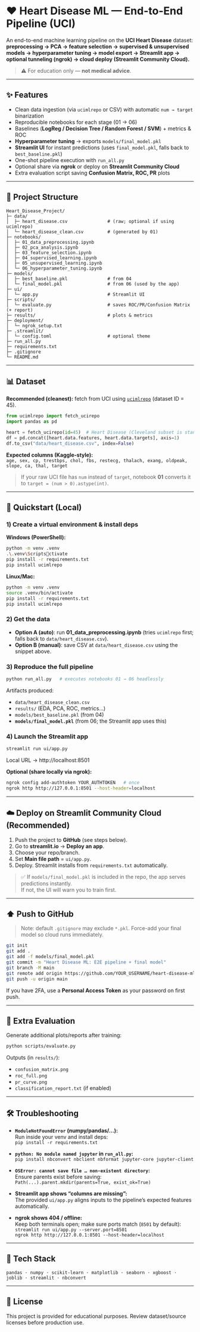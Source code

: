 # ❤️ Heart Disease ML — End-to-End Pipeline (UCI)

An end-to-end machine learning pipeline on the **UCI Heart Disease** dataset:
**preprocessing → PCA → feature selection → supervised & unsupervised models → hyperparameter tuning → model export → Streamlit app → optional tunneling (ngrok) → cloud deploy (Streamlit Community Cloud).**

> ⚠️ For education only — **not medical advice**.

---

## ✨ Features

- Clean data ingestion (via `ucimlrepo` or CSV) with automatic `num → target` binarization  
- Reproducible notebooks for each stage (01 → 06)  
- Baselines (**LogReg / Decision Tree / Random Forest / SVM**) + metrics & ROC  
- **Hyperparameter tuning** → exports `models/final_model.pkl`  
- **Streamlit UI** for instant predictions (uses `final_model.pkl`, falls back to `best_baseline.pkl`)  
- One-shot pipeline execution with `run_all.py`  
- Optional share via **ngrok** or deploy on **Streamlit Community Cloud**  
- Extra evaluation script saving **Confusion Matrix, ROC, PR** plots  

---

## 📁 Project Structure

```
Heart_Disease_Project/
├─ data/
│  ├─ heart_disease.csv               # (raw; optional if using ucimlrepo)
│  └─ heart_disease_clean.csv         # (generated by 01)
├─ notebooks/
│  ├─ 01_data_preprocessing.ipynb
│  ├─ 02_pca_analysis.ipynb
│  ├─ 03_feature_selection.ipynb
│  ├─ 04_supervised_learning.ipynb
│  ├─ 05_unsupervised_learning.ipynb
│  └─ 06_hyperparameter_tuning.ipynb
├─ models/
│  ├─ best_baseline.pkl               # from 04
│  └─ final_model.pkl                 # from 06 (used by the app)
├─ ui/
│  └─ app.py                          # Streamlit UI
├─ scripts/
│  └─ evaluate.py                     # saves ROC/PR/Confusion Matrix (+ report)
├─ results/                           # plots & metrics
├─ deployment/
│  └─ ngrok_setup.txt
├─ .streamlit/
│  └─ config.toml                     # optional theme
├─ run_all.py
├─ requirements.txt
├─ .gitignore
└─ README.md
```

---

## 📊 Dataset

**Recommended (cleanest):** fetch from UCI using [`ucimlrepo`](https://pypi.org/project/ucimlrepo/) (dataset ID = 45).

```python
from ucimlrepo import fetch_ucirepo
import pandas as pd

heart = fetch_ucirepo(id=45)  # Heart Disease (Cleveland subset is standard)
df = pd.concat([heart.data.features, heart.data.targets], axis=1)
df.to_csv("data/heart_disease.csv", index=False)
```

**Expected columns (Kaggle-style):**  
`age, sex, cp, trestbps, chol, fbs, restecg, thalach, exang, oldpeak, slope, ca, thal, target`

> If your raw UCI file has `num` instead of `target`, notebook **01** converts it to `target = (num > 0).astype(int)`.

---

## 🚀 Quickstart (Local)

### 1) Create a virtual environment & install deps

**Windows (PowerShell):**
```bash
python -m venv .venv
.\.venv\Scriptsctivate
pip install -r requirements.txt
pip install ucimlrepo
```

**Linux/Mac:**
```bash
python -m venv .venv
source .venv/bin/activate
pip install -r requirements.txt
pip install ucimlrepo
```

### 2) Get the data
- **Option A (auto)**: run **01_data_preprocessing.ipynb** (tries `ucimlrepo` first; falls back to `data/heart_disease.csv`).
- **Option B (manual)**: save CSV at `data/heart_disease.csv` using the snippet above.

### 3) Reproduce the full pipeline
```bash
python run_all.py   # executes notebooks 01 → 06 headlessly
```
Artifacts produced:
- `data/heart_disease_clean.csv`
- `results/` (EDA, PCA, ROC, metrics…)
- `models/best_baseline.pkl` (from 04)
- **`models/final_model.pkl`** (from 06; the Streamlit app uses this)

### 4) Launch the Streamlit app
```bash
streamlit run ui/app.py
```
Local URL → http://localhost:8501

**Optional (share locally via ngrok):**
```bash
ngrok config add-authtoken YOUR_AUTHTOKEN   # once
ngrok http http://127.0.0.1:8501 --host-header=localhost
```

---

## ☁️ Deploy on Streamlit Community Cloud (Recommended)

1. Push the project to **GitHub** (see steps below).  
2. Go to **streamlit.io** → **Deploy an app**.  
3. Choose your repo/branch.  
4. Set **Main file path** = `ui/app.py`.  
5. Deploy. Streamlit installs from `requirements.txt` automatically.

> ✅ If `models/final_model.pkl` is included in the repo, the app serves predictions instantly.  
> If not, the UI will warn you to train first.

---

## ⬆️ Push to GitHub

> Note: default `.gitignore` may exclude `*.pkl`. Force-add your final model so cloud runs immediately.

```bash
git init
git add .
git add -f models/final_model.pkl
git commit -m "Heart Disease ML: E2E pipeline + final model"
git branch -M main
git remote add origin https://github.com/YOUR_USERNAME/heart-disease-ml.git
git push -u origin main
```

If you have 2FA, use a **Personal Access Token** as your password on first push.

---

## 🧪 Extra Evaluation

Generate additional plots/reports after training:
```bash
python scripts/evaluate.py
```
Outputs (in `results/`):
- `confusion_matrix.png`
- `roc_full.png`
- `pr_curve.png`
- `classification_report.txt` (if enabled)

---

## 🛠️ Troubleshooting

- **`ModuleNotFoundError` (numpy/pandas/…):**  
  Run inside your venv and install deps:  
  `pip install -r requirements.txt`

- **`python: No module named jupyter` in `run_all.py`:**  
  `pip install nbconvert nbclient nbformat jupyter-core jupyter-client`

- **`OSError: cannot save file … non-existent directory`:**  
  Ensure parents exist before saving:  
  `Path(...).parent.mkdir(parents=True, exist_ok=True)`

- **Streamlit app shows “columns are missing”:**  
  The provided `ui/app.py` aligns inputs to the pipeline’s expected features automatically.

- **ngrok shows 404 / offline:**  
  Keep both terminals open; make sure ports match (`8501` by default):  
  `streamlit run ui/app.py --server.port=8501`  
  `ngrok http http://127.0.0.1:8501 --host-header=localhost`

---

## 🧰 Tech Stack

`pandas · numpy · scikit-learn · matplotlib · seaborn · xgboost · joblib · streamlit · nbconvert`

---

## 📜 License

This project is provided for educational purposes. Review dataset/source licenses before production use.
